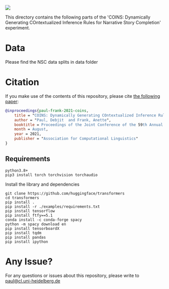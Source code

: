 ![](https://img.shields.io/github/last-commit/Heidelberg-NLP/COINS?color=blue) 

This directory contains the following parts of the 'COINS: Dynamically Generating COntextualized Inference Rules for Narrative Story Completion' experiment. 


# Data 
Please find the NSC data splits in data folder

# Citation 

If you make use of the contents of this repository, please cite [the following paper](https://arxiv.org/pdf/2106.02497.pdf):

```bib
@inproceedings{paul-frank-2021-coins,
    title = "COINS: Dynamically Generating COntextualized Inference Rules for Narrative Story Completion",
    author = "Paul, Debjit  and Frank, Anette",
    booktitle = Proceedings of the Joint Conference of the 59th Annual Meeting of the Association for Computational Linguistics and the 11th International Joint Conference on Natural Language Processing (ACL-IJCNLP 2021),
    month = August,
    year = 2021,
    publisher = "Association for Computational Linguistics"
}
```
## Requirements 
~~~~
python3.8+
pip3 install torch torchvision torchaudio
~~~~

Install the library and dependencies
~~~~
git clone https://github.com/huggingface/transformers
cd transformers
pip install .
pip install -r ./examples/requirements.txt
pip install tensorflow
pip install ftfy==5.1
conda install -c conda-forge spacy
python -m spacy download en
pip install tensorboardX
pip install tqdm
pip install pandas
pip install ipython
~~~~

# Any Issue?
For any questions or issues about this repository, please write to paul@cl.uni-heidelberg.de
